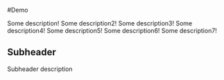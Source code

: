 #Demo

Some description!
Some description2!
Some description3!
Some description4!
Some description5!
Some description6!
Some description7!

## Subheader

Subheader description

